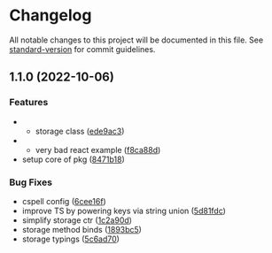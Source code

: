 # Changelog

All notable changes to this project will be documented in this file. See [standard-version](https://github.com/conventional-changelog/standard-version) for commit guidelines.

## 1.1.0 (2022-10-06)


### Features

* + storage class ([ede9ac3](https://github.com/ChrisLFieldsII/js-storage-abstraction/commit/ede9ac36d9f3d52e41eab0a92547a4273ab16625))
* + very bad react example ([f8ca88d](https://github.com/ChrisLFieldsII/js-storage-abstraction/commit/f8ca88d8fcabdad85c2c1b72290cb7fd9adbcaca))
* setup core of pkg ([8471b18](https://github.com/ChrisLFieldsII/js-storage-abstraction/commit/8471b186a03c9e5a99e154feb473908e83737f14))


### Bug Fixes

* cspell config ([6cee16f](https://github.com/ChrisLFieldsII/js-storage-abstraction/commit/6cee16ff8f06c97d2d42fed4432328ec5222e080))
* improve TS by powering keys via string union ([5d81fdc](https://github.com/ChrisLFieldsII/js-storage-abstraction/commit/5d81fdc4a74ff5cbb1542a68ea36680b9f14d9d2))
* simplify storage ctr ([1c2a90d](https://github.com/ChrisLFieldsII/js-storage-abstraction/commit/1c2a90d77b06f80103052b1c0f30717f76cfb271))
* storage method binds ([1893bc5](https://github.com/ChrisLFieldsII/js-storage-abstraction/commit/1893bc5546224bc1eb1c1ebe54e06022e8430b58))
* storage typings ([5c6ad70](https://github.com/ChrisLFieldsII/js-storage-abstraction/commit/5c6ad701761ac33cf368db3f73da76c5b1510179))
